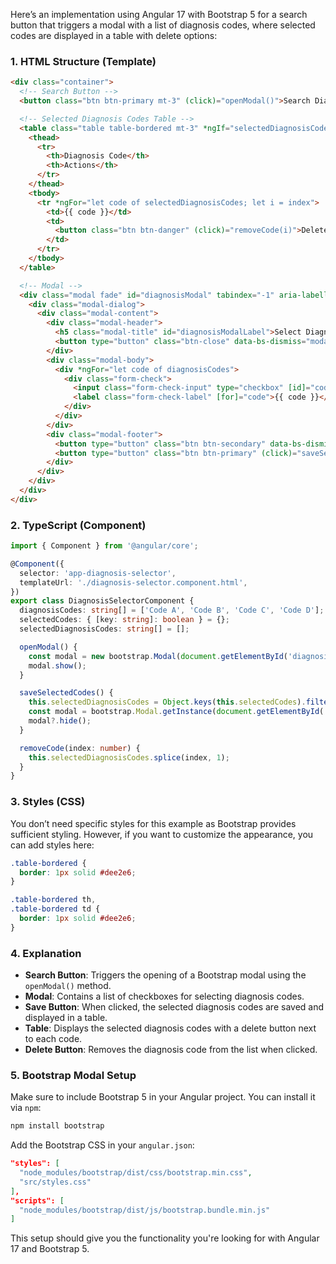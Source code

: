 Here’s an implementation using Angular 17 with Bootstrap 5 for a search button that triggers a modal with a list of diagnosis codes, where selected codes are displayed in a table with delete options:

### 1. **HTML Structure (Template)**
```html
<div class="container">
  <!-- Search Button -->
  <button class="btn btn-primary mt-3" (click)="openModal()">Search Diagnosis Codes</button>

  <!-- Selected Diagnosis Codes Table -->
  <table class="table table-bordered mt-3" *ngIf="selectedDiagnosisCodes.length > 0">
    <thead>
      <tr>
        <th>Diagnosis Code</th>
        <th>Actions</th>
      </tr>
    </thead>
    <tbody>
      <tr *ngFor="let code of selectedDiagnosisCodes; let i = index">
        <td>{{ code }}</td>
        <td>
          <button class="btn btn-danger" (click)="removeCode(i)">Delete</button>
        </td>
      </tr>
    </tbody>
  </table>

  <!-- Modal -->
  <div class="modal fade" id="diagnosisModal" tabindex="-1" aria-labelledby="diagnosisModalLabel" aria-hidden="true">
    <div class="modal-dialog">
      <div class="modal-content">
        <div class="modal-header">
          <h5 class="modal-title" id="diagnosisModalLabel">Select Diagnosis Codes</h5>
          <button type="button" class="btn-close" data-bs-dismiss="modal" aria-label="Close"></button>
        </div>
        <div class="modal-body">
          <div *ngFor="let code of diagnosisCodes">
            <div class="form-check">
              <input class="form-check-input" type="checkbox" [id]="code" [(ngModel)]="selectedCodes[code]">
              <label class="form-check-label" [for]="code">{{ code }}</label>
            </div>
          </div>
        </div>
        <div class="modal-footer">
          <button type="button" class="btn btn-secondary" data-bs-dismiss="modal">Close</button>
          <button type="button" class="btn btn-primary" (click)="saveSelectedCodes()">Save</button>
        </div>
      </div>
    </div>
  </div>
</div>
```

### 2. **TypeScript (Component)**
```typescript
import { Component } from '@angular/core';

@Component({
  selector: 'app-diagnosis-selector',
  templateUrl: './diagnosis-selector.component.html',
})
export class DiagnosisSelectorComponent {
  diagnosisCodes: string[] = ['Code A', 'Code B', 'Code C', 'Code D'];
  selectedCodes: { [key: string]: boolean } = {};
  selectedDiagnosisCodes: string[] = [];

  openModal() {
    const modal = new bootstrap.Modal(document.getElementById('diagnosisModal')!);
    modal.show();
  }

  saveSelectedCodes() {
    this.selectedDiagnosisCodes = Object.keys(this.selectedCodes).filter(code => this.selectedCodes[code]);
    const modal = bootstrap.Modal.getInstance(document.getElementById('diagnosisModal')!);
    modal?.hide();
  }

  removeCode(index: number) {
    this.selectedDiagnosisCodes.splice(index, 1);
  }
}
```

### 3. **Styles (CSS)**
You don’t need specific styles for this example as Bootstrap provides sufficient styling. However, if you want to customize the appearance, you can add styles here:

```css
.table-bordered {
  border: 1px solid #dee2e6;
}

.table-bordered th,
.table-bordered td {
  border: 1px solid #dee2e6;
}
```

### 4. **Explanation**
- **Search Button**: Triggers the opening of a Bootstrap modal using the `openModal()` method.
- **Modal**: Contains a list of checkboxes for selecting diagnosis codes.
- **Save Button**: When clicked, the selected diagnosis codes are saved and displayed in a table.
- **Table**: Displays the selected diagnosis codes with a delete button next to each code.
- **Delete Button**: Removes the diagnosis code from the list when clicked.

### 5. **Bootstrap Modal Setup**
Make sure to include Bootstrap 5 in your Angular project. You can install it via `npm`:

```bash
npm install bootstrap
```

Add the Bootstrap CSS in your `angular.json`:

```json
"styles": [
  "node_modules/bootstrap/dist/css/bootstrap.min.css",
  "src/styles.css"
],
"scripts": [
  "node_modules/bootstrap/dist/js/bootstrap.bundle.min.js"
]
```

This setup should give you the functionality you're looking for with Angular 17 and Bootstrap 5.